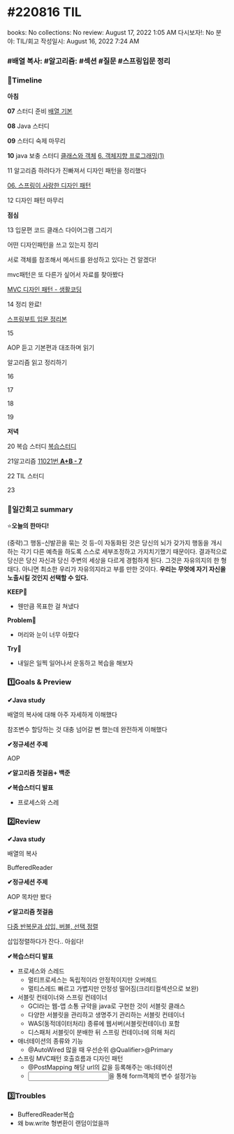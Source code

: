 # #220816 TIL

books: No
collections: No
review: August 17, 2022 1:05 AM
다시보자!: No
분야: TIL/회고
작성일시: August 16, 2022 7:24 AM

### #배열 복사: #알고리즘: #섹션 #질문 #스프링입문 정리

### 🌅Timeline

**아침**

**07** 스터디 준비 [배열 기본](https://www.notion.so/663b7c3d2b3d445e9c5de0df6a627a88) 

**08** Java 스터디

**09** 스터디 숙제 마무리

**10** java 보충 스터디 [클래스와 객체](https://www.notion.so/a3948e55b36e410faf80eab90016b6bd) [6. 객체지향 프로그래밍(1)](https://www.notion.so/6-1-00adc7cd5ca743e1aacfad7333310766) 

11 알고리즘 하려다가 진빠져서 디자인 패턴을 정리했다

[06. 스프링이 사랑한 디자인 패턴](https://www.notion.so/06-0a711540e28f4d6a884ca9144c0efb40) 

12 디자인 패턴 마무리 

**점심**

13 입문편 코드 클래스 다이어그램 그리기

어떤 디자인패턴을 쓰고 있는지 정리

서로 객체를 참조해서 메서드를 완성하고 있다는 건 알겠다! 

mvc패턴은 또 다른가 싶어서 자료를 찾아봤다

[MVC 디자인 패턴 - 생활코딩](https://opentutorials.org/course/697/3828)

14 정리 완료! 

[스프링부트 입문 정리본](https://www.notion.so/f6ff74e2f6ae4af3841416bfd6f660f6) 

15 

AOP 듣고 기본편과 대조하며 읽기

알고리즘 읽고 정리하기

16

17

18

19

**저녁**

20 복습 스터디 [복습스터디](https://www.notion.so/5585bee59146485f9e79c0918f509a76) 

21알고리즘 [11021번 **A+B - 7**](https://www.notion.so/11021-A-B-7-0560a6a5763c4df088f797f81d190f04) 

22 TIL 스터디

23

### 👀일간회고 summary

⭐**오늘의 한마디!**

(중략)그 행동-신발끈을 묶는 것 등-이 자동화된 것은 당신의 뇌가 갖가지 행동을 개시하는 각기 다른 예측을 하도록 스스로 세부조정하고 가지치기했기 때문이다. 결과적으로 당신은 당신 자신과 당신 주변의 세상을 다르게 경험하게 된다. 그것은 자유의지의 한 형태다. 아니면 최소한 우리가 자유의지라고 부를 만한 것이다. **우리는 무엇에 자기 자신을 노출시킬 것인지 선택할 수 있다.** 

**KEEP🚩**

- 웬만큼 목표한 걸 쳐냈다

**Problem🚨**

- 머리와 눈이 너무 아팠다

**Try🌱**

- 내일은 일찍 일어나서 운동하고 복습을 해보자

### 1️⃣Goals & Preview

**✔Java study**

배열의 복사에 대해 아주 자세하게 이해했다

참조변수 할당하는 것 대충 넘어갈 뻔 했는데 완전하게 이해했다 

**✔정규세션 주제**

AOP

**✔알고리즘 첫걸음+ 백준**

**✔복습스터디 발표**

- 프로세스와 스레

### 2️⃣Review

**✔Java study**

배열의 복사

BufferedReader

**✔정규세션 주제**

AOP 목차만 봤다

**✔알고리즘 첫걸음**

 [다중 반복문과 삽입, 버블, 선택 정렬](https://www.notion.so/3ff81072ce4848ee96ed159a84b16e9a) 

삽입정렬하다가 잔다.. 아쉽다!

**✔복습스터디 발표**

- 프로세스와 스레드
    - 멀티프로세스는 독립적이라 안정적이지만 오버헤드
    - 멀티스레드 빠르고 가볍지만 안정성 떨어짐(크리티컬섹션으로 보완)
- 서블릿 컨테이너와 스프링 컨테이너
    - GCI라는 웹-앱 소통 규약을 java로 구현한 것이 서블릿 클래스
    - 다양한 서블릿을 관리하고 생명주기 관리하는 서블릿 컨테이너
    - WAS(동적데이터처리) 종류에 웹서버(서블릿컨테이너) 포함
    - 디스패처 서블릿이 분배한 뒤 스프링 컨테이너에 의해 처리
- 애너테이션의 종류와 기능
    - @AutoWired 많을 때 우선순위 @Qualifier>@Primary
- 스프링 MVC패턴 호출흐름과 디자인 패턴
    - @PostMapping 해당 url의 값을 등록해주는 애너테이션
    - <input name=”name”>을 통해 form객체의 변수 설정가능

### 3️⃣Troubles

- BufferedReader복습
- 왜 bw.write 형변환이 랜덤이었을까